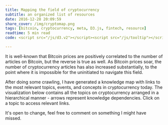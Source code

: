 ```yaml
---
title: Mapping the field of cryptocurrency
subtitle: an organized list of resources
date: 2016-12-28 20:09:59
share_cover: /img/cryptomap.png
tags: [bitcoin, cryptocurrency, meta, D3.js, fintech, resource]
readtime: 5 min read
code: <script src="/js/d3.v2"></script><script src="/js/tooltip"></script><script src="/js/network"></script><link href="/css/network.css" rel="stylesheet">

---
```


It is well-known that Bitcoin prices are positively correlated to the number of articles on Bitcoin, but the reverse is true as well. As Bitcoin prices soar, the number of cryptocurrency articles has also increased substantially, to the point where it is impossible for the uninitiated to navigate this field.

After doing some crawling, I have generated a knowledge map with links to the most relevant topics, events, and concepts in cryptocurrency today. The visualization below contains all the topics on cryptocurrency arranged in a hierarchical manner - arrows represent knowledge dependencies. Click on a topic to access relevant links.

It's open to change, feel free to comment on something I might have missed.
